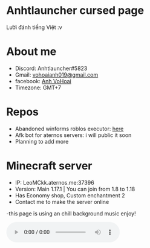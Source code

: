 

# Anhtlauncher cursed page

Lười đánh tiếng Việt :v

# About me

- Discord: Anhtlauncher#5823
- Gmail: vohoaianh019@gmail.com
- facebook: [Anh VoHoai](https://www.facebook.com/profile.php?id=100076227913028)
- Timezone: GMT+7

# Repos

-  Abandoned winforms roblos executor: [here](https://github.com/anhtlauncher/awe-roblos-executor)
-  Afk bot for aternos servers: i will public it soon
-  Planning to add more

# Minecraft server

- IP: LeoMCkk.aternos.me:37396
- Version: Main 1.17.1 | You can join from 1.8 to 1.18
- Has Economy shop, Custom enchantment 2
- Contact me to make the server online


-this page is using an chill background music enjoy!

<audio src="Yume 2kki OST Lotus Waters.mp3" controls autoplay loop>
<p>If you are reading this, it is because your browser does not support the audio element.</p>
</audio>

